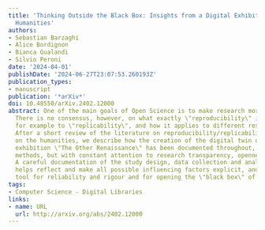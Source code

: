 ```yaml
---
title: 'Thinking Outside the Black Box: Insights from a Digital Exhibition in the
  Humanities'
authors:
- Sebastian Barzaghi
- Alice Bordignon
- Bianca Gualandi
- Silvio Peroni
date: '2024-04-01'
publishDate: '2024-06-27T23:07:53.260193Z'
publication_types:
- manuscript
publication: '*arXiv*'
doi: 10.48550/arXiv.2402.12000
abstract: One of the main goals of Open Science is to make research more reproducible.
  There is no consensus, however, on what exactly \"reproducibility\" is, as opposed
  for example to \"replicability\", and how it applies to different research fields.
  After a short review of the literature on reproducibility/replicability with a focus
  on the humanities, we describe how the creation of the digital twin of the temporary
  exhibition \"The Other Renaissance\" has been documented throughout, with different
  methods, but with constant attention to research transparency, openness and accountability.
  A careful documentation of the study design, data collection and analysis techniques
  helps reflect and make all possible influencing factors explicit, and is a fundamental
  tool for reliability and rigour and for opening the \"black box\" of research.
tags:
- Computer Science - Digital Libraries
links:
- name: URL
  url: http://arxiv.org/abs/2402.12000
---
```

